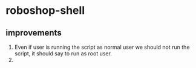 # roboshop-shell

## improvements
1. Even if user is running the script as normal user we should not run the script, it should say to run as root user.
2. 